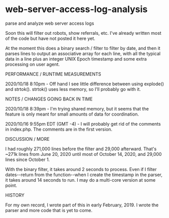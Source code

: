 # web-server-access-log-analysis
parse and analyze web server access logs

Soon this will filter out robots, show referrals, etc.  I've already written most of the code but have not posted it here yet.

At the moment this does a binary search / filter to filter by date, and then it parses lines to output an associative array 
for each line, with all the typical data in a line plus an integer UNIX Epoch timestamp and some extra processing on user agent.


PERFORMANCE / RUNTIME MEASUREMENTS

2020/10/18 8:10pm - Off hand I see little difference between using explode() and strtok().  strtok() uses less memory, so I'll probably go with it.


NOTES / CHANGES GOING BACK IN TIME

2020/10/18 8:39pm - I'm trying shared memory, but it seems that the feature is only meant for small amounts of data for coordination.  


2020/10/16 9:55pm EDT (GMT -4) - I will probably get rid of the comments in index.php.  The comments are in the first version.  

DISCUSSION / MORE

I had roughly 271,000 lines before the filter and 29,000 afterward. That's ~271k lines from June 20, 2020 until most of October 14, 2020, and 
29,000 lines since October 1.

With the binary filter, it takes around 2 seconds to process.  Even if I filter dates--return from the function--when I create the timestamp in the parser, it 
takes around 14 seconds to run.  I may do a multi-core version at some point.

HISTORY

For my own record, I wrote part of this in early February, 2019.  I wrote the parser and more code that is yet to come.
